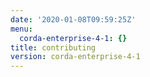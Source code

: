 ```yaml
---
date: '2020-01-08T09:59:25Z'
menu:
  corda-enterprise-4-1: {}
title: contributing
version: corda-enterprise-4-1
---
```



